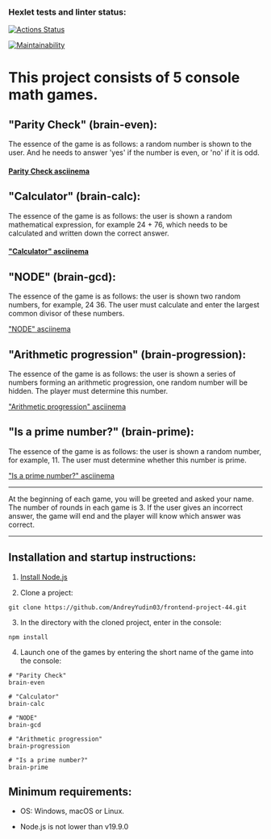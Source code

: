### Hexlet tests and linter status:

[![Actions Status](https://github.com/AndreyYudin03/frontend-project-44/actions/workflows/hexlet-check.yml/badge.svg)](https://github.com/AndreyYudin03/frontend-project-44/actions)

[![Maintainability](https://api.codeclimate.com/v1/badges/cece010d6fd865af2811/maintainability)](https://codeclimate.com/github/AndreyYudin03/frontend-project-44/maintainability)

# This project consists of 5 console math games.

## "Parity Check" (brain-even):

The essence of the game is as follows: a random number is shown to the user. And he needs to answer 'yes' if the number is even, or 'no' if it is odd.

#### [Parity Check asciinema](https://asciinema.org/a/ObHcyzrMawlYEjiR2qWKve4No)

## "Calculator" (brain-calc):

The essence of the game is as follows: the user is shown a random mathematical expression, for example 24 + 76, which needs to be calculated and written down the correct answer.

#### ["Calculator" asciinema](https://asciinema.org/a/jKwCecSTDgS1Q2AJ8Xb2aJBfE)

## "NODE" (brain-gcd):

The essence of the game is as follows: the user is shown two random numbers, for example, 24 36. The user must calculate and enter the largest common divisor of these numbers.

["NODE" asciinema](https://asciinema.org/a/1U4PQSdR0gM3NtDLWI8VETtNo)

## "Arithmetic progression" (brain-progression):

The essence of the game is as follows: the user is shown a series of numbers forming an arithmetic progression, one random number will be hidden. The player must determine this number.

["Arithmetic progression" asciinema](https://asciinema.org/a/qhlGEFdm8gw1dZj0ZjmFM0QpA)

## "Is a prime number?" (brain-prime):

The essence of the game is as follows: the user is shown a random number, for example, 11. The user must determine whether this number is prime.

["Is a prime number?" asciinema](https://asciinema.org/a/1WOur4VGkqN2E0H1STA0xwxAb)

---

At the beginning of each game, you will be greeted and asked your name. The number of rounds in each game is 3. If the user gives an incorrect answer, the game will end and the player will know which answer was correct.

---

## Installation and startup instructions:

1. [Install Node.js](https://nodejs.org/en)

2. Clone a project:

```
git clone https://github.com/AndreyYudin03/frontend-project-44.git
```

3. In the directory with the cloned project, enter in the console:

```
npm install
```

4. Launch one of the games by entering the short name of the game into the console:

```
# "Parity Check"
brain-even
```

```
# "Calculator"
brain-calc
```

```
# "NODE"
brain-gcd
```

```
# "Arithmetic progression"
brain-progression
```

```
# "Is a prime number?"
brain-prime
```

## Minimum requirements:

- OS: Windows, macOS or Linux.

- Node.js is not lower than v19.9.0

